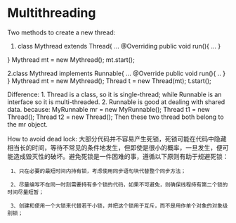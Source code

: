 # Multithreading

Two methods to create a new thread:

1. class Mythread extends Thread{
   ...
   @Overriding
   public void run(){
   ...
   }
   
  }
  Mythread mt = new Mythread();
  mt.start();
  
2.class Mythread implements Runnable{
...
@Override
public void run(){
..
}
}
Mythread mt = new Mythread();
Thread t = new Thread(mt);
t.start();


Difference:  1. Thread is a class, so it is single-thread; while Runnable is an interface so it is multi-threaded.
            2. Runnable is good at dealing with shared data. because: MyRunnable mr = new MyRunnable(); Thread t1 = new Thread(); Thread t2 = new Thread();  Then these two thread both belong to the mr object.
            
            
How to avoid dead lock:
大部分代码并不容易产生死锁，死锁可能在代码中隐藏相当长的时间，等待不常见的条件地发生，但即使是很小的概率，一旦发生，便可能造成毁灭性的破坏。避免死锁是一件困难的事，遵循以下原则有助于规避死锁： 

     1、只在必要的最短时间内持有锁，考虑使用同步语句块代替整个同步方法；

     2、尽量编写不在同一时刻需要持有多个锁的代码，如果不可避免，则确保线程持有第二个锁的时间尽量短暂；

     3、创建和使用一个大锁来代替若干小锁，并把这个锁用于互斥，而不是用作单个对象的对象级别锁；
